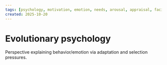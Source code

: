 ```yaml
---
tags: [psychology, motivation, emotion, needs, arousal, appraisal, facial-expression, amygdala]
created: 2025-10-20
---
```

# Evolutionary psychology

Perspective explaining behavior/emotion via adaptation and selection pressures.
